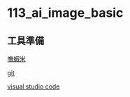 # 113_ai_image_basic

## 工具準備

[嘸蝦米](https://boshiamy.com/)

[git](https://git-scm.com/)

[visual studio code](https://code.visualstudio.com/)
